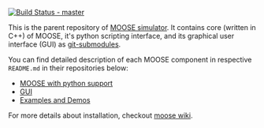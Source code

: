 [![Build Status - master](https://travis-ci.org/BhallaLab/moose.svg?branch=master)](https://travis-ci.org/BhallaLab/moose)

This is the parent repository of [MOOSE simulator](https://moose.ncbs.res.in). It contains core (written in C++) of MOOSE, it's python scripting interface, and its graphical user interface (GUI) as [git-submodules](https://git-scm.com/book/en/v2/Git-Tools-Submodules). 

You can find detailed description of each MOOSE component in respective `README.md` in  their repositories below:

- [MOOSE with python support](https://github.com/BhallaLab/moose-core)
- [GUI](https://github.com/BhallaLab/moose-gui)
- [Examples and Demos](https://github.com/BhallaLab/moose-examples)

For more details about installation, checkout [moose wiki](https://github.com/BhallaLab/moose/wiki). 
